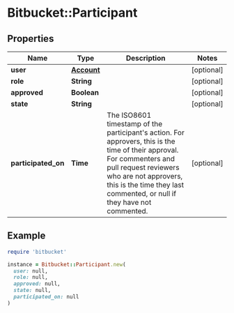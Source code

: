 # Bitbucket::Participant

## Properties

| Name | Type | Description | Notes |
| ---- | ---- | ----------- | ----- |
| **user** | [**Account**](Account.md) |  | [optional] |
| **role** | **String** |  | [optional] |
| **approved** | **Boolean** |  | [optional] |
| **state** | **String** |  | [optional] |
| **participated_on** | **Time** | The ISO8601 timestamp of the participant&#39;s action. For approvers, this is the time of their approval. For commenters and pull request reviewers who are not approvers, this is the time they last commented, or null if they have not commented. | [optional] |

## Example

```ruby
require 'bitbucket'

instance = Bitbucket::Participant.new(
  user: null,
  role: null,
  approved: null,
  state: null,
  participated_on: null
)
```

